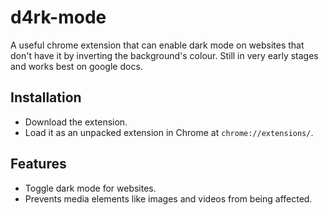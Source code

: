 # d4rk-mode
A useful chrome extension that can enable dark mode on websites that don't have it by inverting the background's colour. Still in very early stages and works best on google docs.

## Installation
- Download the extension.
- Load it as an unpacked extension in Chrome at `chrome://extensions/`.

## Features
- Toggle dark mode for websites.
- Prevents media elements like images and videos from being affected.
